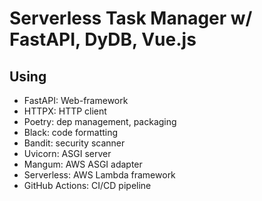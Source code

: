 # Serverless Task Manager w/ FastAPI, DyDB, Vue.js

## Using
- FastAPI: Web-framework
- HTTPX: HTTP client
- Poetry: dep management, packaging
- Black: code formatting
- Bandit: security scanner
- Uvicorn: ASGI server
- Mangum: AWS ASGI adapter
- Serverless: AWS Lambda framework
- GitHub Actions: CI/CD pipeline
